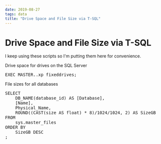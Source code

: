 ```yaml
---
date: 2019-08-27
tags: data
title: "Drive Space and File Size via T-SQL"
---
```

# Drive Space and File Size via T-SQL

I keep using these scripts so I'm putting them here for convenience.

Drive space for drives on the SQL Server

<pre data-enlighter-language="sql">
EXEC MASTER..xp_fixeddrives;
</pre>

File sizes for all databases

<pre data-enlighter-language="sql">
SELECT
    DB_NAME(database_id) AS [Database],
    [Name],
    Physical_Name,
    ROUND((CAST(size AS float) * 8)/1024/1024, 2) AS SizeGB
FROM
    sys.master_files
ORDER BY
    SizeGB DESC
;
</pre>
